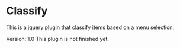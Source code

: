 # Classify
This is a jquery plugin that classify items based on a menu selection.

Version: 1.0 
This plugin is not finished yet.
